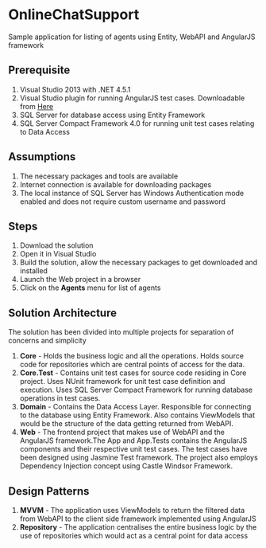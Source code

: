 # OnlineChatSupport
Sample application for listing of agents using Entity, WebAPI and AngularJS framework


Prerequisite
------------
1. Visual Studio 2013 with .NET 4.5.1
2. Visual Studio plugin for running AngularJS test cases. Downloadable from <a href="https://visualstudiogallery.msdn.microsoft.com/f8741f04-bae4-4900-81c7-7c9bfb9ed1fe">Here</a>
3. SQL Server for database access using Entity Framework 
4. SQL Server Compact Framework 4.0 for running unit test cases relating to Data Access

Assumptions
-----------
1. The necessary packages and tools are available
2. Internet connection is available for downloading packages
3. The local instance of SQL Server has Windows Authentication mode enabled and does not require custom username and password

Steps
-----
1. Download the solution
2. Open it in Visual Studio
3. Build the solution, allow the necessary packages to get downloaded and installed
4. Launch the Web project in a browser
5. Click on the <b>Agents</b> menu for list of agents

Solution Architecture
----------------------
The solution has been divided into multiple projects for separation of concerns and simplicity

1. <strong>Core</strong> - Holds the business logic and all the operations. Holds source code for repositories which are central points of access for the data.
2. <strong>Core.Test</strong> - Contains unit test cases for source code residing in Core project. Uses NUnit framework for unit test case definition and execution. Uses SQL Server Compact Framework for running database operations in test cases.
3. <strong>Domain</strong> - Contains the Data Access Layer. Responsible for connecting to the database using Entity Framework. Also contains ViewModels that would be the structure of the data getting returned from WebAPI.
4. <strong>Web</strong> - The frontend project that makes use of WebAPI and the AngularJS framework.The App and App.Tests contains the AngularJS components and their respective unit test cases. The test cases have been designed using Jasmine Test framework. The project also employs Dependency Injection concept using Castle Windsor Framework.

Design Patterns
---------------
1. <strong>MVVM</strong> - The application uses ViewModels to return the filtered data from WebAPI to the client side framework implemented using AngularJS
2. <strong>Repository</strong> - The application centralises the entire business logic by the use of repositories which would act as a central point for data access


